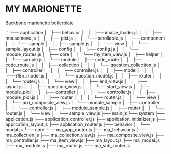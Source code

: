 # MY MARIONETTE

Backbone marionette boilerplate

``
├── application
│   ├── behavior
│   │   ├── image_loader.js
│   │   ├── mousemove.js
│   │   ├── pixi.js
│   │   └── scrollable.js
│   ├── component
│   │   └── sample
│   │       ├── sample.js
│   │       └── view
│   │           └── sample_layout.js
│   ├── config
│   │   ├── config.js
│   │   └── module_routes.js
│   ├── core
│   │   └── my_item_view.js
│   ├── helper
│   │   └── sample.js
│   └── module
│       ├── code_route
│       │   ├── code_route.js
│       │   ├── collection
│       │   │   └── question_collection.js
│       │   ├── controller
│       │   │   └── controller.js
│       │   ├── model
│       │   │   ├── i18n_model.js
│       │   │   └── question_model.js
│       │   ├── router
│       │   │   └── router.js
│       │   └── view
│       │       ├── end_view.js
│       │       ├── layout.js
│       │       ├── question_view.js
│       │       └── start_view.js
│       ├── module_pixi
│       │   ├── controller
│       │   │   └── controller.js
│       │   ├── module_pixi.js
│       │   ├── router
│       │   │   └── router.js
│       │   └── view
│       │       └── pixi_composite_view.js
│       └── module_sample
│           ├── controller
│           │   └── controller.js
│           ├── module_sample.js
│           ├── router
│           │   └── router.js
│           └── view
│               └── sample_view.js
├── main.js
└── system
    ├── application.js
    ├── application_controller.js
    ├── application_initializer.js
    ├── application_layout.js
    ├── application_router.js
    ├── behavior
    │   └── modal.js
    └── core
        ├── ma_app_router.js
        ├── ma_behavior.js
        ├── ma_collection.js
        ├── ma_collection_view.js
        ├── ma_composite_view.js
        ├── ma_controller.js
        ├── ma_item_view.js
        ├── ma_layout.js
        ├── ma_model.js
        ├── ma_module.js
        ├── ma_router.js
        └── ma_sub_router.js
```